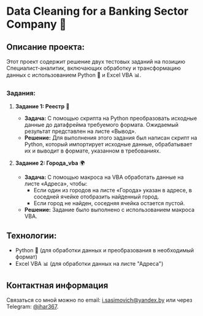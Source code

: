 # Data Cleaning for a Banking Sector Company 🏦

## Описание проекта:
Этот проект содержит решение двух тестовых заданий на позицию Cпециалист-аналитик, включающих обработку и трансформацию данных с использованием Python 🐍 и Excel VBA 📊.

### Задания:
1. **Задание 1: Реестр** 📜
   - **Задача:** С помощью скрипта на Python преобразовать исходные данные до датафрейма требуемого формата. Ожидаемый результат представлен на листе «Вывод».
   - **Решение:** Для выполнения этого задания был написан скрипт на Python, который импортирует исходные данные, обрабатывает их и выводит в формате, указанном в требованиях.

2. **Задание 2: Города_vba** 🌍
   - **Задача:** С помощью макроса на VBA обработать данные на листе «Адреса», чтобы:
     - Если один из городов на листе «Города» указан в адресе, в соседней ячейке отобразить найденный город.
     - Если город не найден, соседняя ячейка остается пустой.
   - **Решение:** Задание было выполнено с использованием макроса VBA.

## Технологии:
- Python 🐍 (для обработки данных и преобразования в необходимый формат)
- Excel VBA 📊 (для обработки данных на листе "Адреса")

## Контактная информация
Связаться со мной можно по email: i.sasimovich@yandex.by или через Telegram: [@ihar367](http://t.me/ihar367).

